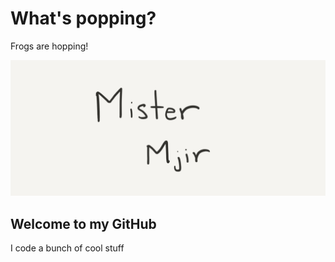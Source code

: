 # What's popping?

Frogs are hopping!

<img src="https://github.com/MisterMjir/MisterMjir/blob/master/mister_mjir_banner.PNG" />

## Welcome to my GitHub

I code a bunch of cool stuff
